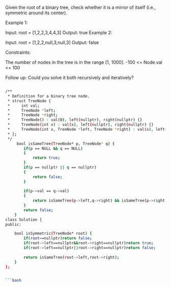 Given the root of a binary tree, check whether it is a mirror of itself (i.e., symmetric around its center).

 

Example 1:


Input: root = [1,2,2,3,4,4,3]
Output: true
Example 2:


Input: root = [1,2,2,null,3,null,3]
Output: false
 

Constraints:

The number of nodes in the tree is in the range [1, 1000].
-100 <= Node.val <= 100
 

Follow up: Could you solve it both recursively and iteratively?


```bash

/**
 * Definition for a binary tree node.
 * struct TreeNode {
 *     int val;
 *     TreeNode *left;
 *     TreeNode *right;
 *     TreeNode() : val(0), left(nullptr), right(nullptr) {}
 *     TreeNode(int x) : val(x), left(nullptr), right(nullptr) {}
 *     TreeNode(int x, TreeNode *left, TreeNode *right) : val(x), left(left), right(right) {}
 * };
 */
     bool isSameTree(TreeNode* p, TreeNode* q) {
        if(p == NULL && q == NULL)
        {
            return true;
        }
        if(p == nullptr || q == nullptr)  
        {
            return false;
        }
        
        if(p->val == q->val)
        {
            return isSameTree(p->left,q->right) && isSameTree(p->right,q->left);
        }
        return false;
    }
class Solution {
public:

    bool isSymmetric(TreeNode* root) {
        if(root==nullptr)return false;
        if(root->left==nullptr&&root->right==nullptr)return true;
        if(root->left==nullptr||root->right==nullptr)return false;
        
        return isSameTree(root->left,root->right);
    }
};


```bash
